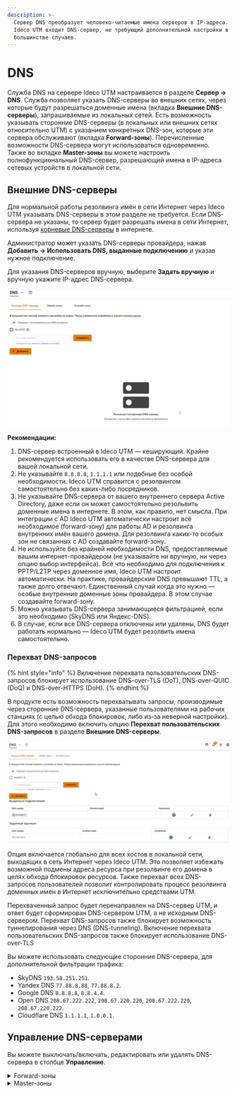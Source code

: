```yaml
---
description: >-
  Сервер DNS преобразует человеко-читаемые имена серверов в IP-адреса. В состав
  Ideco UTM входит DNS-сервер, не требующий дополнительной настройки в
  большинстве случаев.
---
```


# DNS

Служба DNS на сервере Ideco UTM настраивается в разделе **Сервер -> DNS**. Служба позволяет указать DNS-серверы во внешних сетях, через которые будут разрешаться доменные имена (вкладка **Внешние DNS-серверы**), запрашиваемые из локальных сетей. Есть возможность указывать сторонние DNS-серверы (в локальных или внешних сетях относительно UTM) с указанием конкретных DNS-зон, которые эти сервера обслуживают (вкладка **Forward-зоны**). Перечисленные возможности DNS-сервера могут использоваться одновременно.\
Также во вкладке **Master-зоны** вы можете настроить полнофункциональный DNS-сервер, разрешающий имена в IP-адреса сетевых устройств в локальной сети.

## Внешние DNS-серверы <a href="#dns-external" id="dns-external"></a>

Для нормальной работы резолвинга имён в сети Интернет через Ideco UTM указывать DNS-серверы в этом разделе не требуется. Если DNS-сервера не указаны, то сервер будет разрешать имена в сети Интернет, используя [корневые DNS-серверы](https://ru.wikipedia.org/wiki/%D0%9A%D0%BE%D1%80%D0%BD%D0%B5%D0%B2%D1%8B%D0%B5\_%D1%81%D0%B5%D1%80%D0%B2%D0%B5%D1%80%D1%8B\_DNS) в интернете.

Администратор может указать DNS-серверы провайдера, нажав **Добавить -> Использовать DNS, выданные подключению** и указав нужное подключение.

Для указания DNS-серверов вручную, выберите **Задать вручную** и вручную укажите IP-адрес DNS-сервера.

![](../../../.gitbook/assets/addns.gif)

**Рекомендации:**

1. DNS-сервер встроенный в Ideco UTM — кеширующий. Крайне рекомендуется использовать его в качестве DNS-сервера для вашей локальной сети.
2. Не указывайте `8.8.8.8`, `1.1.1.1` или подобные без особой необходимости. Ideco UTM справится с резолвингом самостоятельно без каких-либо посредников.
3. Не указывайте DNS-сервера от вашего внутреннего сервера Active Directory, даже если он может самостоятельно резольвить доменные имена в интернете. В этом, как правило, нет смысла. При интеграции с AD Ideco UTM автоматически настроит всё необходимое (forward-зону) для работы AD и резолвинга внутренних имён вашего домена. Для резолвинга каких-то особых зон не связанных с AD создавайте forward-зону.
4. Не используйте без крайней необходимости DNS, предоставляемые вашим интернет-провайдером (не указывайте ни вручную, ни через опцию выбор интерфейса). Всё что необходимо для подключения к PPTP/L2TP через доменное имя, Ideco UTM настроит автоматически. На практике, провайдерские DNS превышают TTL, а также долго отвечают. Единственный случай когда это нужно — особые внутренние доменные зоны провайдера. В этом случае создавайте forward-зону.
5. Можно указывать DNS-сервера занимающиеся фильтрацией, если это необходимо (SkyDNS или Яндекс-DNS).
6. В случае, если все DNS-сервера отключены или удалены, DNS будет работать нормально — Ideco UTM будет резолвить имена самостоятельно.

### Перехват DNS-запросов

{% hint style="info" %}
Включение перехвата пользовательских DNS-запросов блокирует использование DNS-over-TLS (DoT), DNS-over-QUIC (DoQ) и DNS-over-HTTPS (DoH).
{% endhint %}

В продукте есть возможность перехватывать запросы, производимые через сторонние DNS-сервера, указанные пользователями на рабочих станциях (с целью обхода блокировок, либо из-за неверной настройки). Для этого необходимо включить опцию **Перехват пользовательских DNS-запросов** в разделе **Внешние DNS-серверы**.

![](../../../.gitbook/assets/dns-on.gif)

Опция включается глобально для всех хостов в локальной сети, выходящих в сеть Интернет через Ideco UTM. Это позволяет избежать возможной подмены адреса ресурса при резолвинге его домена в целях обхода блокировок ресурсов. Также перехват всех DNS-запросов пользователей позволит контролировать процесс резолвинга доменных имен в Интернет исключительно средствами UTM.

Перехваченный запрос будет перенаправлен на DNS-сервер UTM, и ответ будет сформирован DNS-сервером UTM, а не исходным DNS-сервером. Перехват DNS-запросов также блокирует возможность туннелирования через DNS (DNS-tunneling). Включение перехвата пользовательских DNS-запросов также блокирует использование DNS-over-TLS

Вы можете использовать следующие сторонние DNS-сервера, для дополнительной фильтрации трафика:

* SkyDNS `193.58.251.251`.
* Yandex DNS `77.88.8.88`, `77.88.8.2`.
* Google DNS `8.8.8.8`, `8.8.4.4`.
* Open DNS `208.67.222.222`, `208.67.220.220`, `208.67.222.220`, `208.67.220.222`.
* Cloudflare DNS `1.1.1.1`, `1.0.0.1`.

</details>

## Управление DNS-серверами

Вы можете выключать/включать, редактировать или удалять DNS-сервера в столбце **Управление**.

<details>

<summary>Forward-зоны</summary>

В этом разделе можно явно задать DNS-сервер для разрешения имен конкретной DNS-зоны. Указав DNS-сервер, доступный в сети и зону, которую он обслуживает, клиенты сети Ideco UTM получают возможность обращаться к ресурсам этой зоны по именам домена, обслуживаемого ей. Например, IT-отдел предприятия предоставляет ресурсы для сотрудников в зоне `in.metacortex.ru` под именами `realm1.in.metacortex.ru`, `sandbox.metacortex.ru` и использует для этого DNS-сервер 10.10.10.10.

Для возможности доступа к этим ресурсам по доменным именам укажите forward-зону провайдера как isp и далее задайте DNS-сервер 10.10.10.10 в форме добавления Forward-зоны.

<img src="../../../.gitbook/assets/forward_zone.png" alt="" data-size="original">

</details>

<details>

<summary>Master-зоны</summary>

Master-зоны с настроенными DNS-записями позволят вам использовать UTM как сервер имен внутри вашей сетевой инфраструктуры для обращения к IP-адресам хостов в сети по доменным именам.

DNS-сервер в Ideco UTM не доступен извне по соображениям безопасности. Для поддержки внешних DNS-зон мы рекомендуем использовать сторонние DNS-хостинги.

Не используйте master-зоны для блокировки доступа к сайтам, для этого есть другие [средства](../../access-rules/content-filter/) в Ideco UTM. Блокировка таким способом работает неэффективно и не позволяет селективно запрещать доступ по пользователям или подсетям. Также приводит к проблемам с излишним кешированием.

Формат записей для настройки master-зоны соответствует формату записей DNS-сервера BIND.

Описание параметров записи:

* **$TTL** - определяет время кеширования положительных ответов (ответ в виде найденного IP-адреса). Время задается в секундах или с помощью сокращений: m — минуты, h — часы, d — дни, w — недели.
* **$ORIGIN** - определяет текущее имя домена. Текущее значение $ORIGIN заменяет символ @ в записи. Текущее значение $ ORIGIN добавляется к любому имени, которое не заканчивается на «точку». Подробнее об использовании точки в записи $ORIGIN [https://kb.wisc.edu/ddi/page.php?id=8954](https://kb.wisc.edu/ddi/page.php?id=8954)
* **$SOA** - описывает основные/начальные настройки зоны, или _определяет зону ответственности данного сервера_. Для каждой зоны должна существовать только одна запись SOA и она должна быть первая. В записи $SOA указывается primary NS для домена и e-mail контактного лица и далее в скобках:
  1. **Serial** - Серийный номер файла зоны. При изменении данных нужно менять серийный номер, при этом зона обновляется на всех серверах. Используйте следующий формат: ГГГГММДДнн (год, месяц, день, нн — порядковый номер изменения за день). Если вы уже второй раз за день вносите изменения в файл зоны, укажите "нн" равным 01, если третий — 02, и т.д.
  2. **Refresh** - указывает, как часто вторичные серверы должны опрашивать первичный, чтобы узнать, не увеличился ли серийный номер зоны.
  3. **Retry** - время ожидания после неудачной попытки опроса.
  4. **Expiry** - максимальное время, в течение которого вторичный сервер может использовать информацию о полученной зоне.
  5. **TTL** - минимальное время, в течение которого данные остаются в кэше вторичного сервера.
* **$SRV -** указывают на сервера, обеспечивающие работу тех или иных служб в данном домене (например Jabber и Active Directory).
* **$NS** - DNS-сервер, обслуживающий данный домен. Минимально их необходимо два, причем они должны находится в разных подсетях, а лучше — в географически разных местах. Первым указывайте primary сервер.
* **$PTR** - отображает IP-адрес в доменное имя.
* **$MX** - описывает почтовые шлюзы (обычно один), на которые будет доставляться вся почта этого домена. Для каждого шлюза устанавливается приоритет (по умолчанию — 10). Обычно имя домена почтового шлюза выглядит так: _mx.example.com_. Для MX хостов должны быть соответствующие A-записи.
* **$A** - отображают имя хоста (доменное имя) на адрес IPv4. Для каждого сетевого интерфейса машины должна быть сделана одна **A-запись**.
* **$AAAA** - аналогична записи A, но для IPv6.
* **$CNAME** - отображает алиас на реальное имя (для перенаправления на другое имя).

Со всеми ресурсными записями можно ознакомиться по [ссылке](https://ru.wikipedia.org/wiki/%D0%A2%D0%B8%D0%BF%D1%8B\_%D1%80%D0%B5%D1%81%D1%83%D1%80%D1%81%D0%BD%D1%8B%D1%85\_%D0%B7%D0%B0%D0%BF%D0%B8%D1%81%D0%B5%D0%B9\_DNS).

Пример записи приведен на скриншоте ниже:

<img src="../../../.gitbook/assets/master_zones_examples.png" alt="" data-size="original">

Несколько примеров записей в master-зону:

1.  Имя зоны: ms

    ```
    $ORIGIN ms. 
    $TTL 600 
    @ SOA ns1.ms. administrator.ms. ( 4 7200 3600 1209600 600 ) 
    @ NS ns1.ms. 
    @ MX 10 mx10.ms. 
    @ A 192.168.0.250 
    ns1 A 192.168.0.250 
    mx10 A 192.168.0.250 
    www CNAME @
    ```
2.  Имя зоны: example.com

    ```
    $TTL 86400
     @ SOA localhost. root.localhost. ( 991079290 28800 14400 3600000 86400 )
     @ NS my-dns-server.example.com.
    my-dns-server A 1.2.3.4
    ```

</details>
